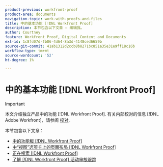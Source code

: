 ```yaml
---
product-previous: workfront-proof
product-area: documents
navigation-topic: work-with-proofs-and-files
title: 中的基本功能 [!DNL Workfront Proof]
description: 本节包含以下文章 — 编辑我。
author: Courtney
feature: Workfront Proof, Digital Content and Documents
exl-id: 1c8fd07d-fb86-4d64-8a3d-4148ced6659b
source-git-commit: 41ab1312d2ccb8b8271bc851a35e31e9ff18c16b
workflow-type: tm+mt
source-wordcount: '52'
ht-degree: 1%

---
```


# 中的基本功能 [!DNL Workfront Proof]

>[!IMPORTANT]
>
>本文介绍独立产品中的功能 [!DNL Workfront Proof]. 有关内部校对的信息 [!DNL Adobe Workfront]，请参阅 [校对](../../../review-and-approve-work/proofing/proofing.md).

本节包含以下文章：

* [中的功能板 [!DNL Workfront Proof]](../../../workfront-proof/wp-work-proofsfiles/basic-features/dashboard.md)
* [中“视图”选项卡上的页面布局 [!DNL Workfront Proof]](../../../workfront-proof/wp-work-proofsfiles/basic-features/page-layout-view.md)
* [正在搜索 [!DNL Workfront Proof]](../../../workfront-proof/wp-work-proofsfiles/basic-features/search.md)
* [了解 [!DNL Workfront Proof] 活动审核跟踪](../../../workfront-proof/wp-work-proofsfiles/basic-features/activity-audit-trail.md)
